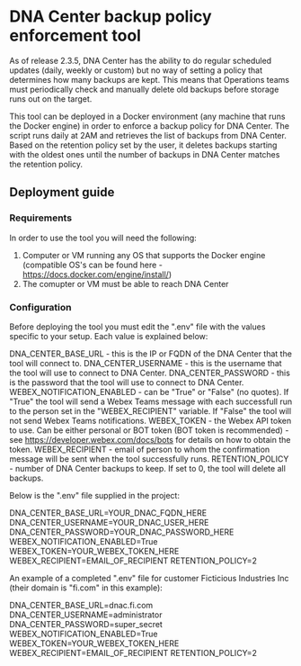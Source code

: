 # DNA Center backup policy enforcement tool

As of release 2.3.5, DNA Center has the ability to do regular scheduled updates (daily, weekly or custom) but no way of setting a policy that determines how many backups are kept. This means that Operations teams must periodically check and manually delete old backups before storage runs out on the target.

This tool can be deployed in a Docker environment (any machine that runs the Docker engine) in order to enforce a backup policy for DNA Center. The script runs daily at 2AM and retrieves the list of backups from DNA Center. Based on the retention policy set by the user, it deletes backups starting with the oldest ones until the number of backups in DNA Center matches the retention policy.

## Deployment guide

### Requirements

In order to use the tool you will need the following:

1) Computer or VM running any OS that supports the Docker engine (compatible OS's can be found here - https://docs.docker.com/engine/install/)
2) The comupter or VM must be able to reach DNA Center 

### Configuration

Before deploying the tool you must edit the ".env" file with the values specific to your setup. Each value is explained below:

DNA_CENTER_BASE_URL - this is the IP or FQDN of the DNA Center that the tool will connect to.
DNA_CENTER_USERNAME - this is the username that the tool will use to connect to DNA Center.
DNA_CENTER_PASSWORD - this is the password that the tool will use to connect to DNA Center.
WEBEX_NOTIFICATION_ENABLED - can be "True" or "False" (no quotes). If "True" the tool will send a Webex Teams message with each successfull run to the person set in the "WEBEX_RECIPIENT" variable. If "False" the tool will not send Webex Teams notifications.
WEBEX_TOKEN - the Webex API token to use. Can be either personal or BOT token (BOT token is recommended) - see https://developer.webex.com/docs/bots for details on how to obtain the token.
WEBEX_RECIPIENT - email of person to whom the confirmation message will be sent when the tool successfully runs.
RETENTION_POLICY - number of DNA Center backups to keep. If set to 0, the tool will delete all backups.

Below is the ".env" file supplied in the project:

DNA_CENTER_BASE_URL=YOUR_DNAC_FQDN_HERE
DNA_CENTER_USERNAME=YOUR_DNAC_USER_HERE
DNA_CENTER_PASSWORD=YOUR_DNAC_PASSWORD_HERE
WEBEX_NOTIFICATION_ENABLED=True
WEBEX_TOKEN=YOUR_WEBEX_TOKEN_HERE
WEBEX_RECIPIENT=EMAIL_OF_RECIPIENT
RETENTION_POLICY=2

An example of a completed ".env" file for customer Ficticious Industries Inc (their domain is "fi.com" in this example):

DNA_CENTER_BASE_URL=dnac.fi.com
DNA_CENTER_USERNAME=administrator
DNA_CENTER_PASSWORD=super_secret
WEBEX_NOTIFICATION_ENABLED=True
WEBEX_TOKEN=YOUR_WEBEX_TOKEN_HERE
WEBEX_RECIPIENT=EMAIL_OF_RECIPIENT
RETENTION_POLICY=2
